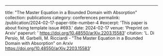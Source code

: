 ---
title: "The Master Equation in a Bounded Domain with Absorption"
collection: publications
category: conferences
permalink: /publication/2024-02-17-paper-title-number-4
#excerpt: 'This paper is about fixing template issue #693.'
date: 2024-02-17
venue: 'Preprint on Arxiv'
paperurl: ' https://doi.org/10.48550/arXiv.2203.15583'
citation: 'L. Di Persio, M. Garbelli, M. Ricciardi - "The Master Equation in a Bounded Domain with Absorption" on Arxiv https://doi.org/10.48550/arXiv.2203.15583'


